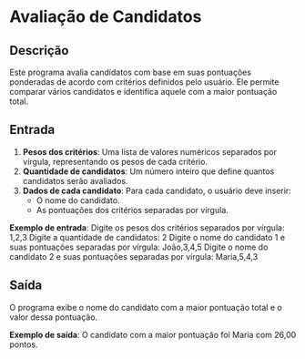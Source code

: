 # Avaliação de Candidatos

## Descrição
Este programa avalia candidatos com base em suas pontuações ponderadas de acordo com critérios definidos pelo usuário. Ele permite comparar vários candidatos e identifica aquele com a maior pontuação total.

## Entrada
1. **Pesos dos critérios**: Uma lista de valores numéricos separados por vírgula, representando os pesos de cada critério.
2. **Quantidade de candidatos**: Um número inteiro que define quantos candidatos serão avaliados.
3. **Dados de cada candidato**: Para cada candidato, o usuário deve inserir:
   - O nome do candidato.
   - As pontuações dos critérios separadas por vírgula.

**Exemplo de entrada**:
Digite os pesos dos critérios separados por vírgula: 1,2,3 Digite a quantidade de candidatos: 2 Digite o nome do candidato 1 e suas pontuações separadas por vírgula: João,3,4,5 Digite o nome do candidato 2 e suas pontuações separadas por vírgula: Maria,5,4,3


## Saída
O programa exibe o nome do candidato com a maior pontuação total e o valor dessa pontuação.

**Exemplo de saída**:
O candidato com a maior pontuação foi Maria com 26,00 pontos.
